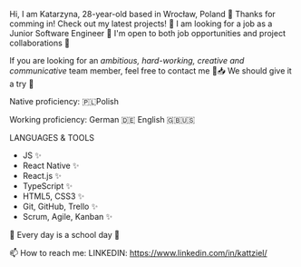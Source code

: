Hi, I am Katarzyna, 28-year-old based in Wrocław, Poland 👋 Thanks for comming in! Check out my latest projects! 🎈
I am looking for a job as a Junior Software Engineer 👀 I'm open to both job opportunities and project collaborations 👯

If you are looking for an _ambitious, hard-working, creative and communicative_ team member, feel free to contact me 📨📥
We should give it a try 🚀

Native proficiency: 🇵🇱Polish

Working proficiency: German 🇩🇪 English 🇬🇧🇺🇸

LANGUAGES & TOOLS

- JS ✨
- React Native ✨ 
- React.js ✨
- TypeScript ✨
- HTML5, CSS3 ✨
- Git, GitHub, Trello ✨
- Scrum, Agile, Kanban ✨

🔭 Every day is a school day 🌱

📫 How to reach me:
LINKEDIN: https://www.linkedin.com/in/kattziel/
